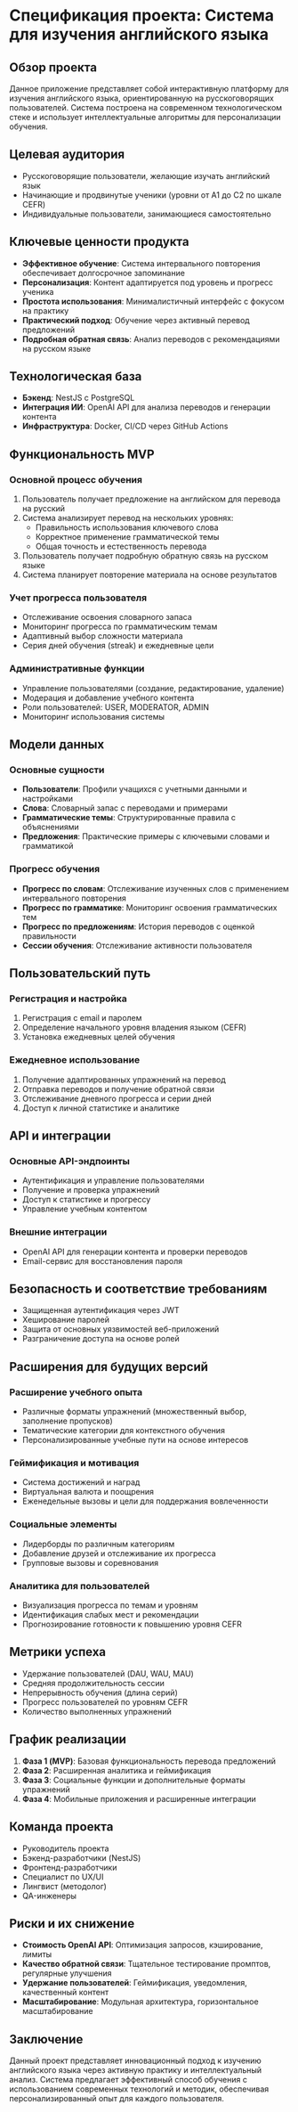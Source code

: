 # Спецификация проекта: Система для изучения английского языка

## Обзор проекта
Данное приложение представляет собой интерактивную платформу для изучения английского языка, ориентированную на русскоговорящих пользователей. Система построена на современном технологическом стеке и использует интеллектуальные алгоритмы для персонализации обучения.

## Целевая аудитория
- Русскоговорящие пользователи, желающие изучать английский язык
- Начинающие и продвинутые ученики (уровни от A1 до C2 по шкале CEFR)
- Индивидуальные пользователи, занимающиеся самостоятельно

## Ключевые ценности продукта
- **Эффективное обучение**: Система интервального повторения обеспечивает долгосрочное запоминание
- **Персонализация**: Контент адаптируется под уровень и прогресс ученика
- **Простота использования**: Минималистичный интерфейс с фокусом на практику
- **Практический подход**: Обучение через активный перевод предложений
- **Подробная обратная связь**: Анализ переводов с рекомендациями на русском языке

## Технологическая база
- **Бэкенд**: NestJS с PostgreSQL
- **Интеграция ИИ**: OpenAI API для анализа переводов и генерации контента
- **Инфраструктура**: Docker, CI/CD через GitHub Actions

## Функциональность MVP

### Основной процесс обучения
1. Пользователь получает предложение на английском для перевода на русский
2. Система анализирует перевод на нескольких уровнях:
   - Правильность использования ключевого слова
   - Корректное применение грамматической темы
   - Общая точность и естественность перевода
3. Пользователь получает подробную обратную связь на русском языке
4. Система планирует повторение материала на основе результатов

### Учет прогресса пользователя
- Отслеживание освоения словарного запаса
- Мониторинг прогресса по грамматическим темам
- Адаптивный выбор сложности материала
- Серия дней обучения (streak) и ежедневные цели

### Административные функции
- Управление пользователями (создание, редактирование, удаление)
- Модерация и добавление учебного контента
- Роли пользователей: USER, MODERATOR, ADMIN
- Мониторинг использования системы

## Модели данных

### Основные сущности
- **Пользователи**: Профили учащихся с учетными данными и настройками
- **Слова**: Словарный запас с переводами и примерами
- **Грамматические темы**: Структурированные правила с объяснениями
- **Предложения**: Практические примеры с ключевыми словами и грамматикой

### Прогресс обучения
- **Прогресс по словам**: Отслеживание изученных слов с применением интервального повторения
- **Прогресс по грамматике**: Мониторинг освоения грамматических тем
- **Прогресс по предложениям**: История переводов с оценкой правильности
- **Сессии обучения**: Отслеживание активности пользователя

## Пользовательский путь

### Регистрация и настройка
1. Регистрация с email и паролем
2. Определение начального уровня владения языком (CEFR)
3. Установка ежедневных целей обучения

### Ежедневное использование
1. Получение адаптированных упражнений на перевод
2. Отправка переводов и получение обратной связи
3. Отслеживание дневного прогресса и серии дней
4. Доступ к личной статистике и аналитике

## API и интеграции

### Основные API-эндпоинты
- Аутентификация и управление пользователями
- Получение и проверка упражнений
- Доступ к статистике и прогрессу
- Управление учебным контентом

### Внешние интеграции
- OpenAI API для генерации контента и проверки переводов
- Email-сервис для восстановления пароля

## Безопасность и соответствие требованиям
- Защищенная аутентификация через JWT
- Хеширование паролей
- Защита от основных уязвимостей веб-приложений
- Разграничение доступа на основе ролей

## Расширения для будущих версий

### Расширение учебного опыта
- Различные форматы упражнений (множественный выбор, заполнение пропусков)
- Тематические категории для контекстного обучения
- Персонализированные учебные пути на основе интересов

### Геймификация и мотивация
- Система достижений и наград
- Виртуальная валюта и поощрения
- Еженедельные вызовы и цели для поддержания вовлеченности

### Социальные элементы
- Лидерборды по различным категориям
- Добавление друзей и отслеживание их прогресса
- Групповые вызовы и соревнования

### Аналитика для пользователей
- Визуализация прогресса по темам и уровням
- Идентификация слабых мест и рекомендации
- Прогнозирование готовности к повышению уровня CEFR

## Метрики успеха
- Удержание пользователей (DAU, WAU, MAU)
- Средняя продолжительность сессии
- Непрерывность обучения (длина серий)
- Прогресс пользователей по уровням CEFR
- Количество выполненных упражнений

## График реализации
1. **Фаза 1 (MVP)**: Базовая функциональность перевода предложений
2. **Фаза 2**: Расширенная аналитика и геймификация
3. **Фаза 3**: Социальные функции и дополнительные форматы упражнений
4. **Фаза 4**: Мобильные приложения и расширенные интеграции

## Команда проекта
- Руководитель проекта
- Бэкенд-разработчики (NestJS)
- Фронтенд-разработчики
- Специалист по UX/UI
- Лингвист (методолог)
- QA-инженеры

## Риски и их снижение
- **Стоимость OpenAI API**: Оптимизация запросов, кэширование, лимиты
- **Качество обратной связи**: Тщательное тестирование промптов, регулярные улучшения
- **Удержание пользователей**: Геймификация, уведомления, качественный контент
- **Масштабирование**: Модульная архитектура, горизонтальное масштабирование

## Заключение
Данный проект представляет инновационный подход к изучению английского языка через активную практику и интеллектуальный анализ. Система предлагает эффективный способ обучения с использованием современных технологий и методик, обеспечивая персонализированный опыт для каждого пользователя. 